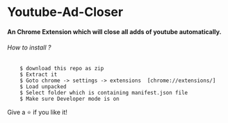 # Youtube-Ad-Closer

#### An Chrome Extension which will close all adds of youtube automatically.

<h6>How to install ?</h6>

```
    $ download this repo as zip
    $ Extract it
    $ Goto chrome -> settings -> extensions  [chrome://extensions/]
    $ Load unpacked
    $ Select folder which is containing manifest.json file
    $ Make sure Developer mode is on
```

Give a ⭐ if you like it!
